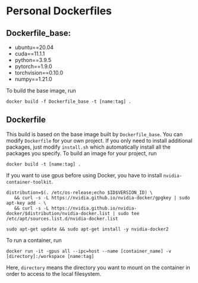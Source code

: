 # Personal Dockerfiles

## Dockerfile_base: 
* ubuntu==20.04
* cuda==11.1.1
* python==3.9.5
* pytorch==1.9.0
* torchvision==0.10.0
* numpy==1.21.0

To build the base image, run
```
docker build -f Dockerfile_base -t [name:tag] .
```

## Dockerfile
This build is based on the base image built by `Dockerfile_base`. You can modify `Dockerfile` for your own project. If you only need to install additional packages, just modify `install.sh` which automatically install all the packages you specify. To build an image for your project, run
```
docker build -t [name:tag] .
```
If you want to use gpus before using Docker, you have to install `nvidia-container-toolkit`.
```
distribution=$(. /etc/os-release;echo $ID$VERSION_ID) \
   && curl -s -L https://nvidia.github.io/nvidia-docker/gpgkey | sudo apt-key add - \
   && curl -s -L https://nvidia.github.io/nvidia-docker/$distribution/nvidia-docker.list | sudo tee /etc/apt/sources.list.d/nvidia-docker.list
```
```
sudo apt-get update && sudo apt-get install -y nvidia-docker2
```
To run a container, run
```
docker run -it -gpus all --ipc=host --name [container_name] -v [directory]:/workspace [name:tag]
```
Here, `directory` means the directory you want to mount on the container in order to access to the local filesystem. 
